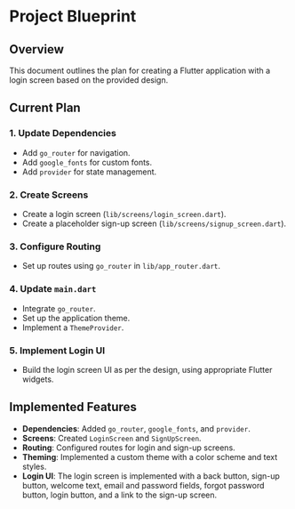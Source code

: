 
# Project Blueprint

## Overview

This document outlines the plan for creating a Flutter application with a login screen based on the provided design.

## Current Plan

### 1. Update Dependencies
- Add `go_router` for navigation.
- Add `google_fonts` for custom fonts.
- Add `provider` for state management.

### 2. Create Screens
- Create a login screen (`lib/screens/login_screen.dart`).
- Create a placeholder sign-up screen (`lib/screens/signup_screen.dart`).

### 3. Configure Routing
- Set up routes using `go_router` in `lib/app_router.dart`.

### 4. Update `main.dart`
- Integrate `go_router`.
- Set up the application theme.
- Implement a `ThemeProvider`.

### 5. Implement Login UI
- Build the login screen UI as per the design, using appropriate Flutter widgets.

## Implemented Features

- **Dependencies**: Added `go_router`, `google_fonts`, and `provider`.
- **Screens**: Created `LoginScreen` and `SignUpScreen`.
- **Routing**: Configured routes for login and sign-up screens.
- **Theming**: Implemented a custom theme with a color scheme and text styles.
- **Login UI**: The login screen is implemented with a back button, sign-up button, welcome text, email and password fields, forgot password button, login button, and a link to the sign-up screen.
